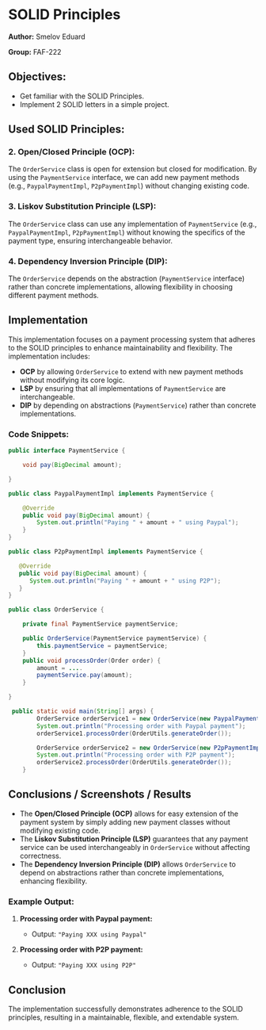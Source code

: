 # SOLID Principles

**Author:** Smelov Eduard

**Group:** FAF-222

## Objectives:
- Get familiar with the SOLID Principles.
- Implement 2 SOLID letters in a simple project.

## Used SOLID Principles:

### 2. **Open/Closed Principle (OCP):**
The `OrderService` class is open for extension but closed for modification. By using the `PaymentService` interface, we can add new payment methods (e.g., `PaypalPaymentImpl`, `P2pPaymentImpl`) without changing existing code.

### 3. **Liskov Substitution Principle (LSP):**
The `OrderService` class can use any implementation of `PaymentService` (e.g., `PaypalPaymentImpl`, `P2pPaymentImpl`) without knowing the specifics of the payment type, ensuring interchangeable behavior.

### 4. **Dependency Inversion Principle (DIP):**
The `OrderService` depends on the abstraction (`PaymentService` interface) rather than concrete implementations, allowing flexibility in choosing different payment methods.

## Implementation

This implementation focuses on a payment processing system that adheres to the SOLID principles to enhance maintainability and flexibility. The implementation includes:

- **OCP** by allowing `OrderService` to extend with new payment methods without modifying its core logic.
- **LSP** by ensuring that all implementations of `PaymentService` are interchangeable.
- **DIP** by depending on abstractions (`PaymentService`) rather than concrete implementations.

### Code Snippets:

```java
public interface PaymentService {

    void pay(BigDecimal amount);

}
```
```java
public class PaypalPaymentImpl implements PaymentService {

    @Override
    public void pay(BigDecimal amount) {
        System.out.println("Paying " + amount + " using Paypal");
    }
}
```

```java
public class P2pPaymentImpl implements PaymentService {

   @Override
   public void pay(BigDecimal amount) {
      System.out.println("Paying " + amount + " using P2P");
   }
}
```

```java
public class OrderService {

    private final PaymentService paymentService;

    public OrderService(PaymentService paymentService) {
        this.paymentService = paymentService;
    }
    public void processOrder(Order order) {
        amount = ....
        paymentService.pay(amount);
    }

}
```

```java
 public static void main(String[] args) {
        OrderService orderService1 = new OrderService(new PaypalPaymentImpl());
        System.out.println("Processing order with Paypal payment");
        orderService1.processOrder(OrderUtils.generateOrder());

        OrderService orderService2 = new OrderService(new P2pPaymentImpl());
        System.out.println("Processing order with P2P payment");
        orderService2.processOrder(OrderUtils.generateOrder());
    }
```
## Conclusions / Screenshots / Results

- The **Open/Closed Principle (OCP)** allows for easy extension of the payment system by simply adding new payment classes without modifying existing code.
- The **Liskov Substitution Principle (LSP)** guarantees that any payment service can be used interchangeably in `OrderService` without affecting correctness.
- The **Dependency Inversion Principle (DIP)** allows `OrderService` to depend on abstractions rather than concrete implementations, enhancing flexibility.

### Example Output:

1. **Processing order with Paypal payment:**
    - Output: `"Paying XXX using Paypal"`

2. **Processing order with P2P payment:**
    - Output: `"Paying XXX using P2P"`

## Conclusion

The implementation successfully demonstrates adherence to the SOLID principles, resulting in a maintainable, flexible, and extendable system.

